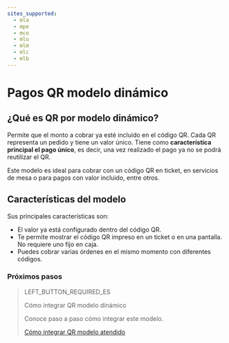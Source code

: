 ```yaml
---
sites_supported:
  - mla
  - mpe
  - mco
  - mlu
  - mlm
  - mlc
  - mlb
---
```


# Pagos QR modelo dinámico

## ¿Qué es QR por modelo dinámico?

Permite que el monto a cobrar ya esté incluido en el código QR. Cada QR representa un pedido y tiene un valor único. Tiene como **característica principal el pago único**, es decir, una vez realizado el pago ya no se podrá reutilizar el QR.

Este modelo es ideal para cobrar con un código QR en ticket, en servicios de mesa o para pagos con valor incluido, entre otros. 


## Características del modelo

Sus principales características son:

- El valor ya está configurado dentro del código QR.
- Te permite mostrar el código QR impreso en un ticket o en una pantalla. No requiere uno fijo en caja.
- Puedes cobrar varias órdenes en el mismo momento con diferentes códigos.


### Próximos pasos


> LEFT_BUTTON_REQUIRED_ES
>
> Cómo integrar QR modelo dinámico
>
> Conoce paso a paso cómo integrar este modelo.
>
> [Cómo integrar QR modelo atendido](https://www.mercadopago[FAKER][URL][DOMAIN]/developers/es/guides/qr-code/qr-dinamic-part-b)


